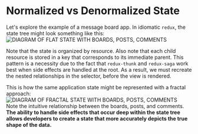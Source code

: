 # Normalized vs Denormalized State

Let's explore the example of a message board app. In idiomatic `redux`, the state tree might look something like this:  
![DIAGRAM OF FLAT STATE WITH BOARDS, POSTS, COMMENTS](https://i.imgur.com/OHEd3AD.jpg)

Note that the state is organized by resource. Also note that each child resource is stored in a key that corresponds to its immediate parent. This pattern is a necessity due to the fact that `redux-thunk` and `redux-saga` work best when side effects are handled at the root. As a result, we must recreate the nested relationships in the selector, before the view is rendered.

This is how the same application state might be represented with a fractal approach:  
![DIAGRAM OF FRACTAL STATE WITH BOARDS, POSTS, COMMENTS](https://i.imgur.com/Za6p9HA.jpg)  
Note the intuitive relationship between the boards, posts, and comments. **The ability to handle side effects that occur deep within the state tree allows developers to create a state that more accurately depicts the true shape of the data.**

